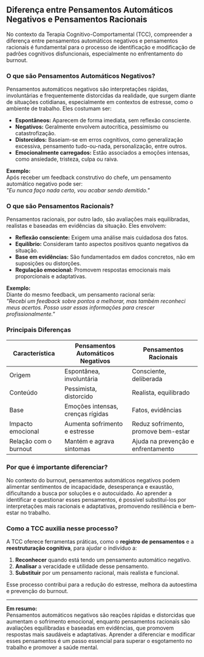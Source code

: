 
## Diferença entre Pensamentos Automáticos Negativos e Pensamentos Racionais

No contexto da Terapia Cognitivo-Comportamental (TCC), compreender a diferença entre pensamentos automáticos negativos e pensamentos racionais é fundamental para o processo de identificação e modificação de padrões cognitivos disfuncionais, especialmente no enfrentamento do burnout.

### O que são Pensamentos Automáticos Negativos?

Pensamentos automáticos negativos são interpretações rápidas, involuntárias e frequentemente distorcidas da realidade, que surgem diante de situações cotidianas, especialmente em contextos de estresse, como o ambiente de trabalho. Eles costumam ser:

- **Espontâneos:** Aparecem de forma imediata, sem reflexão consciente.
- **Negativos:** Geralmente envolvem autocrítica, pessimismo ou catastrofização.
- **Distorcidos:** Baseiam-se em erros cognitivos, como generalização excessiva, pensamento tudo-ou-nada, personalização, entre outros.
- **Emocionalmente carregados:** Estão associados a emoções intensas, como ansiedade, tristeza, culpa ou raiva.

**Exemplo:**  
Após receber um feedback construtivo do chefe, um pensamento automático negativo pode ser:  
*"Eu nunca faço nada certo, vou acabar sendo demitido."*

### O que são Pensamentos Racionais?

Pensamentos racionais, por outro lado, são avaliações mais equilibradas, realistas e baseadas em evidências da situação. Eles envolvem:

- **Reflexão consciente:** Exigem uma análise mais cuidadosa dos fatos.
- **Equilíbrio:** Consideram tanto aspectos positivos quanto negativos da situação.
- **Base em evidências:** São fundamentados em dados concretos, não em suposições ou distorções.
- **Regulação emocional:** Promovem respostas emocionais mais proporcionais e adaptativas.

**Exemplo:**  
Diante do mesmo feedback, um pensamento racional seria:  
*"Recebi um feedback sobre pontos a melhorar, mas também reconheci meus acertos. Posso usar essas informações para crescer profissionalmente."*

### Principais Diferenças

| Característica                  | Pensamentos Automáticos Negativos | Pensamentos Racionais         |
|---------------------------------|-----------------------------------|-------------------------------|
| Origem                          | Espontânea, involuntária          | Consciente, deliberada        |
| Conteúdo                        | Pessimista, distorcido            | Realista, equilibrado         |
| Base                            | Emoções intensas, crenças rígidas | Fatos, evidências             |
| Impacto emocional               | Aumenta sofrimento e estresse     | Reduz sofrimento, promove bem-estar |
| Relação com o burnout           | Mantém e agrava sintomas          | Ajuda na prevenção e enfrentamento  |

### Por que é importante diferenciar?

No contexto do burnout, pensamentos automáticos negativos podem alimentar sentimentos de incapacidade, desesperança e exaustão, dificultando a busca por soluções e o autocuidado. Ao aprender a identificar e questionar esses pensamentos, é possível substituí-los por interpretações mais racionais e adaptativas, promovendo resiliência e bem-estar no trabalho.

### Como a TCC auxilia nesse processo?

A TCC oferece ferramentas práticas, como o **registro de pensamentos** e a **reestruturação cognitiva**, para ajudar o indivíduo a:

1. **Reconhecer** quando está tendo um pensamento automático negativo.
2. **Analisar** a veracidade e utilidade desse pensamento.
3. **Substituir** por um pensamento racional, mais realista e funcional.

Esse processo contribui para a redução do estresse, melhora da autoestima e prevenção do burnout.

---

**Em resumo:**  
Pensamentos automáticos negativos são reações rápidas e distorcidas que aumentam o sofrimento emocional, enquanto pensamentos racionais são avaliações equilibradas e baseadas em evidências, que promovem respostas mais saudáveis e adaptativas. Aprender a diferenciar e modificar esses pensamentos é um passo essencial para superar o esgotamento no trabalho e promover a saúde mental.
```
